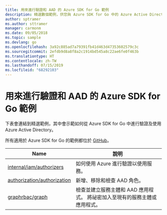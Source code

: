 ```yaml
---
title: 用來進行驗證和 AAD 的 Azure SDK for Go 範例
description: 精選數個範例，供您與 Azure SDK for Go 中的 Azure Active Directory (AAD) 和驗證搭配使用。
author: sptramer
ms.author: sttramer
manager: carmonm
ms.date: 09/05/2018
ms.topic: sample
ms.devlang: go
ms.openlocfilehash: 3a92c885ad7a79391fb41d463d47353602579c3c
ms.sourcegitcommit: 2efdb9d8a8f8a2c1914bd545a8c22ae6fe0f463b
ms.translationtype: HT
ms.contentlocale: zh-TW
ms.lasthandoff: 07/15/2019
ms.locfileid: "68292103"
---
```

# <a name="azure-sdk-for-go-samples-for-authentication-and-aad"></a>用來進行驗證和 AAD 的 Azure SDK for Go 範例

下表會連結到精選範例，其中會示範如何從 Azure SDK for Go 中進行驗證及使用 Azure Active Directory。

所有適用於 Azure SDK for Go 的範例都位於 [GitHub](https://github.com/Azure-Samples/azure-sdk-for-go-samples)。

| Name | 說明 |
|------|-------------|
| [internal/iam/authorizers](https://github.com/Azure-Samples/azure-sdk-for-go-samples/blob/master/internal/iam/authorizers.go) | 如何使用 Azure 進行驗證以使用服務。 |
| [authorization/authorization](https://github.com/Azure-Samples/azure-sdk-for-go-samples/blob/master/authorization/authorization.go) | 新增、移除和檢查 AAD 角色。 |
| [graphrbac/graph](https://github.com/Azure-Samples/azure-sdk-for-go-samples/blob/master/graphrbac/graph.go) | 檢查並建立服務主體和 AAD 應用程式。 將祕密加入至現有的服務主體或應用程式。 |
